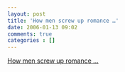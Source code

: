 ```yaml
---
layout: post
title: 'How men screw up romance …'
date: 2006-01-13 09:02
comments: true
categories : []
---  
```


<a href="http://video.google.com/videoplay?docid=-1176059812985535666">How men screw up romance ... </a>

